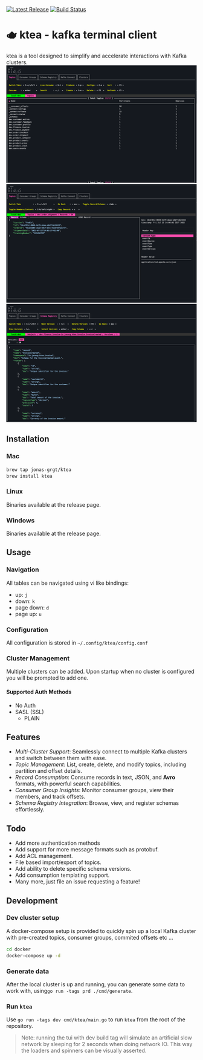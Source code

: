 <p>
  <a href="https://github.com/jonas-grgt/ktea/releases"><img src="https://img.shields.io/github/release/jonas-grgt/ktea.svg" alt="Latest Release"></a>
  <a href="https://github.com/jonas-grgt/ktea/actions"><img src="https://github.com/jonas-grgt/ktea/actions/workflows/ci.yml/badge.svg?branch=main" alt="Build Status"></a>
</p>

# 🫖 ktea - kafka terminal client

ktea is a tool designed to simplify and accelerate interactions with Kafka clusters.
![topics-page.png](topics-page.png)
![record-detail-page.png](record-detail-page.png)
![record-page.png](record-page.png)


## Installation

### Mac

```sh
brew tap jonas-grgt/ktea
brew install ktea
```

### Linux

Binaries available at the release page.

### Windows

Binaries available at the release page.

## Usage

### Navigation

All tables can be navigated using vi like bindings:
- up: `j`
- down: `k`
- page down: `d`
- page up: `u`

### Configuration

All configuration is stored in `~/.config/ktea/config.conf`

### Cluster Management

Multiple clusters can be added.
Upon startup when no cluster is configured you will be prompted
to add one.

#### Supported Auth Methods

- No Auth
- SASL (SSL)
    - PLAIN

## Features

- *Multi-Cluster Support*: Seamlessly connect to multiple Kafka clusters and switch between them with ease.
- *Topic Management*: List, create, delete, and modify topics, including partition and offset details.
- *Record Consumption*: Consume records in text, JSON, and **Avro** formats, with powerful search capabilities.
- *Consumer Group Insights*: Monitor consumer groups, view their members, and track offsets.
- *Schema Registry Integration*: Browse, view, and register schemas effortlessly.

## Todo

- Add more authentication methods
- Add support for more message formats such as protobuf.
- Add ACL management.
- File based import/export of topics.
- Add ability to delete specific schema versions.
- Add consumption templating support.
- Many more, just file an issue requesting a feature!

## Development

### Dev cluster setup

A docker-compose setup is provided to quickly spin up a local Kafka cluster with pre-created topics, consumer groups,
commited offsets etc ...

```sh
cd docker
docker-compose up -d
```

### Generate data

After the local cluster is up and running, you can generate some data to work with, 
using`go run -tags prd ./cmd/generate`.

### Run `ktea`

Use `go run -tags dev cmd/ktea/main.go` to run `ktea` from the root of the repository.

> Note: running the tui with dev build tag will simulate an artificial slow network by sleeping for 2 seconds when doing network IO. This way the loaders and spinners can be visually asserted.
